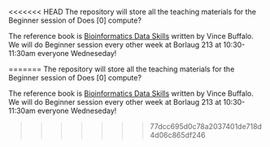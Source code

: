 <<<<<<< HEAD
The repository will store all the teaching materials for the Beginner session of Does [0] compute?

The reference book is [Bioinformatics Data Skills](http://shop.oreilly.com/product/0636920030157.do) written by Vince Buffalo.
We will do Beginner session every other week at Borlaug 213 at 10:30-11:30am everyone Wedneseday!

=======
The repository will store all the teaching materials for the Beginner session of Does [0] compute?

The reference book is [Bioinformatics Data Skills](http://shop.oreilly.com/product/0636920030157.do) written by Vince Buffalo.
We will do Beginner session every other week at Borlaug 213 at 10:30-11:30am everyone Wedneseday!
>>>>>>> 77dcc695d0c78a2037401de718d4d06c865df246
